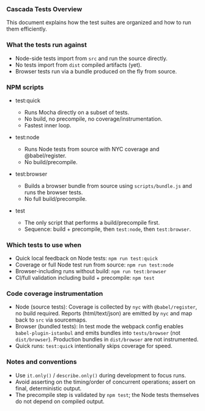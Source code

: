 ### Cascada Tests Overview

This document explains how the test suites are organized and how to run them efficiently.

### What the tests run against
- Node-side tests import from `src` and run the source directly.
- No tests import from `dist` compiled artifacts (yet).
- Browser tests run via a bundle produced on the fly from source.

### NPM scripts
- test:quick
  - Runs Mocha directly on a subset of tests.
  - No build, no precompile, no coverage/instrumentation.
  - Fastest inner loop.

- test:node
  - Runs Node tests from source with NYC coverage and @babel/register.
  - No build/precompile.

- test:browser
  - Builds a browser bundle from source using `scripts/bundle.js` and runs the browser tests.
  - No full build/precompile.

- test
  - The only script that performs a build/precompile first.
  - Sequence: build + precompile, then `test:node`, then `test:browser`.

### Which tests to use when
- Quick local feedback on Node tests: `npm run test:quick`
- Coverage or full Node test run from source: `npm run test:node`
- Browser-including runs without build: `npm run test:browser`
- CI/full validation including build + precompile: `npm test`

### Code coverage instrumentation
- Node (source tests): Coverage is collected by `nyc` with `@babel/register`, no build required. Reports (html/text/json) are emitted by `nyc` and map back to `src` via sourcemaps.
- Browser (bundled tests): In test mode the webpack config enables `babel-plugin-istanbul` and emits bundles into `tests/browser` (not `dist/browser`). Production bundles in `dist/browser` are not instrumented.
- Quick runs: `test:quick` intentionally skips coverage for speed.

### Notes and conventions
- Use `it.only()` / `describe.only()` during development to focus runs.
- Avoid asserting on the timing/order of concurrent operations; assert on final, deterministic output.
- The precompile step is validated by `npm test`; the Node tests themselves do not depend on compiled output.


